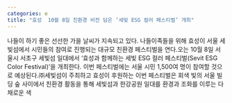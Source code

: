 ```yaml
---
categories: e
title: "효성  10월 8일 친환경 비전 담은 ‘세빛 ESG 컬러 페스티벌’ 개최"
---
```

나들이 하기 좋은 선선한 가을 날씨가 지속되고 있다. 나들이족들을 위해 효성이 서울 세빛섬에서 시민들의 참여로 진행되는 대규모 친환경 페스티벌을 연다.오는 10월 8일 서울시 서초구 세빛섬 일대에서 ‘효성과 함께하는 세빛 ESG 컬러 페스티벌(Sevit ESG Color Festival)’을 개최한다. 이번 페스티벌에는 서울 시민 1,500여 명이 참여할 것으로 예상된다.㈜세빛섬이 주최하고 효성이 후원하는 이번 페스티벌은 회색 빛의 서울 빌딩 숲 사이에서 친환경 활동을 통해 세빛섬과 한강공원 일대를 환경과 조화를 이루는 다채로운 색